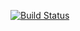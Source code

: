 [![Build Status](https://travis-ci.org/carolinachm/api_restfull_com_spring.svg?branch=master)](https://travis-ci.org/carolinachm/api_restfull_com_spring)